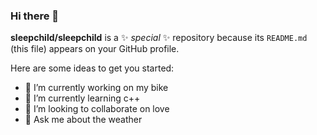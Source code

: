 ### Hi there 👋

**sleepchild/sleepchild** is a ✨ _special_ ✨ repository because its `README.md` (this file) appears on your GitHub profile.

Here are some ideas to get you started:

- 🔭 I’m currently working on my bike
- 🌱 I’m currently learning c++
- 👯 I’m looking to collaborate on love
- 💬 Ask me about the weather
